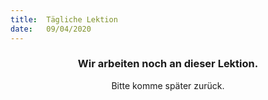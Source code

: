 ```yaml
---
title:  Tägliche Lektion
date:   09/04/2020
---
```


### <center>Wir arbeiten noch an dieser Lektion.</center>
<center>Bitte komme später zurück.</center>